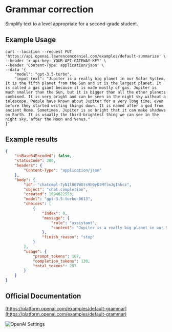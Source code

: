 # Grammar correction

Simplify text to a level appropriate for a second-grade student.

## Example Usage

```console
curl --location --request PUT 'https://api.openai.lawrencemcdaniel.com/examples/default-summarize' \
--header 'x-api-key: YOUR-API-GATEWAY-KEY' \
--header 'Content-Type: application/json' \
--data '{
    "model": "gpt-3.5-turbo",
    "input_text": "Jupiter is a really big planet in our Solar System. It is the fifth planet from the Sun and it is the largest planet. It is called a gas giant because it is made mostly of gas. Jupiter is much smaller than the Sun, but it is bigger than all the other planets combined. It is very bright and can be seen in the night sky without a telescope. People have known about Jupiter for a very long time, even before they started writing things down. It is named after a god from ancient Rome. Sometimes, Jupiter is so bright that it can make shadows on Earth. It is usually the third-brightest thing we can see in the night sky, after the Moon and Venus."
}'
```

## Example results

```json
{
    "isBase64Encoded": false,
    "statusCode": 200,
    "headers": {
        "Content-Type": "application/json"
    },
    "body": {
        "id": "chatcmpl-7yN1lU67WGts9b9yDtMflmJgIhkcz",
        "object": "chat.completion",
        "created": 1694622553,
        "model": "gpt-3.5-turbo-0613",
        "choices": [
            {
                "index": 0,
                "message": {
                    "role": "assistant",
                    "content": "Jupiter is a really big planet in our Solar System. It is the fifth planet from the Sun and it is the largest planet. It is called a gas giant because it is made mostly of gas. It is much smaller than the Sun, but it is bigger than all the other planets combined. Jupiter is very bright and can be seen in the night sky without a telescope. People have known about Jupiter for a long time. It is named after a god from ancient Rome. Sometimes it is so bright that it can make shadows on Earth. It is usually the third-brightest thing we can see at night, after the Moon and Venus."
                },
                "finish_reason": "stop"
            }
        ],
        "usage": {
            "prompt_tokens": 167,
            "completion_tokens": 130,
            "total_tokens": 297
        }
    }
}
```

## Official Documentation

[https://platform.openai.com/examples/default-grammar](https://platform.openai.com/examples/default-grammar)

![OpenAI Settings](https://raw.githubusercontent.com/FullStackWithLawrence/aws-openai/main/doc/examples/example-02-grammar.png "OpenAI Settings")
